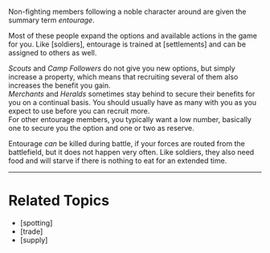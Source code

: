 Non-fighting members following a noble character around are given the summary term *entourage*.

Most of these people expand the options and available actions in the game for you. Like [soldiers], entourage is trained at [settlements] and can be assigned to others as well.

*Scouts* and *Camp Followers* do not give you new options, but simply increase a property, which means that recruiting several of them also increases the benefit you gain.  
*Merchants* and *Heralds* sometimes stay behind to secure their benefits for you on a continual basis. You should usually have as many with you as you expect to use before you can recruit more.  
For other entourage members, you typically want a low number, basically one to secure you the option and one or two as reserve.

Entourage *can* be killed during battle, if your forces are routed from the battlefield, but it does not happen very often. Like soldiers, they also need food and will starve if there is nothing to eat for an extended time.


---

Related Topics
==============
* [spotting]
* [trade]
* [supply]
